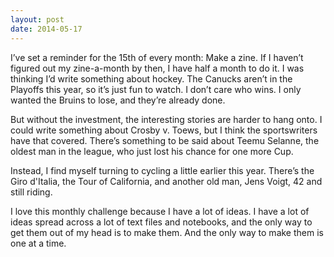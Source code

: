 ```yaml
---
layout: post
date: 2014-05-17
---
```


I’ve set a reminder for the 15th of every month: Make a zine. If I haven’t figured out my zine-a-month by then, I have half a month to do it. I was thinking I’d write something about hockey. The Canucks aren’t in the Playoffs this year, so it’s just fun to watch. I don’t care who wins. I only wanted the Bruins to lose, and they’re already done. 

But without the investment, the interesting stories are harder to hang onto. I could write something about Crosby v. Toews, but I think the sportswriters have that covered. There’s something to be said about Teemu Selanne, the oldest man in the league, who just lost his chance for one more Cup.

Instead, I find myself turning to cycling a little earlier this year. There’s the Giro d'Italia, the Tour of California, and another old man, Jens Voigt, 42 and still riding.

I love this monthly challenge because I have a lot of ideas. I have a lot of ideas spread across a lot of text files and notebooks, and the only way to get them out of my head is to make them. And the only way to make them is one at a time.
